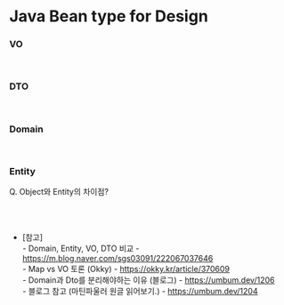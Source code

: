 # Java Bean type for Design

### VO

<br>

### DTO

<br>

### Domain

<br>

### Entity

Q. Object와 Entity의 차이점?

<br>


<br>

* [참고] <br>
  *-* Domain, Entity, VO, DTO 비교 - https://m.blog.naver.com/sgs03091/222067037646 <br>
  *-* Map vs VO 토론 (Okky) - https://okky.kr/article/370609 <br>
  *-* Domain과 Dto를 분리해야하는 이유 (블로그) - https://umbum.dev/1206 <br>
  *-* 블로그 참고 (마틴파울러 원글 읽어보기.) - https://umbum.dev/1204 <br>